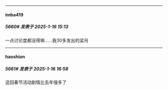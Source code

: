﻿
*****

####  imba419  
##### 5660#       发表于 2025-1-16 15:13

一点讨论度都没得嘛……我30多发出的梁月


*****

####  haoshion  
##### 5661#       发表于 2025-1-16 16:58

这回春节活动剧情比去年强多了

